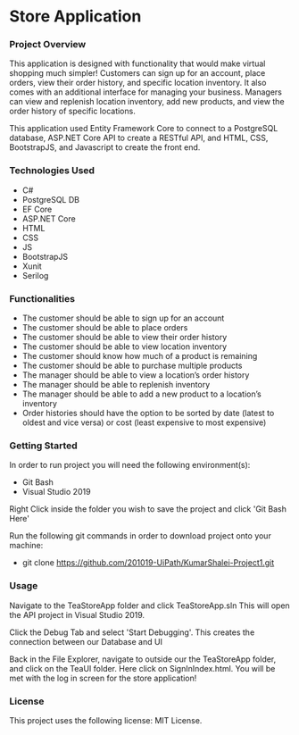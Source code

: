 # Store Application

### Project Overview
This application is designed with functionality that would make virtual shopping much simpler! Customers can sign up for an account, place orders, view their order history, and specific location inventory. It also comes with an additional interface for managing your business. Managers can view and replenish location inventory, add new products, and view the order history of specific locations. 


This application used Entity Framework Core to connect to a PostgreSQL database, ASP.NET Core API to create a RESTful API, and HTML, CSS, BootstrapJS, and Javascript to create the front end.

### Technologies Used
* C#
* PostgreSQL DB
* EF Core
* ASP.NET Core
* HTML
* CSS
* JS
* BootstrapJS
* Xunit
* Serilog

### Functionalities
* The customer should be able to sign up for an account
* The customer should be able to place orders
* The customer should be able to view their order history
* The customer should be able to view location inventory
* The customer should know how much of a product is remaining
* The customer should be able to purchase multiple products
* The manager should be able to view a location’s order history
* The manager should be able to replenish inventory
* The manager should be able to add a new product to a location’s inventory
* Order histories should have the option to be sorted by date (latest to oldest and vice versa) or cost (least expensive to most expensive)

### Getting Started
In order to run project you will need the following environment(s):
* Git Bash
* Visual Studio 2019


Right Click inside the folder you wish to save the project and click 'Git Bash Here'


Run the following git commands in order to download project onto your machine:
* git clone https://github.com/201019-UiPath/KumarShalei-Project1.git

### Usage
Navigate to the TeaStoreApp folder and click TeaStoreApp.sln
This will open the API project in Visual Studio 2019.


Click the Debug Tab and select 'Start Debugging'. 
This creates the connection between our Database and UI


Back in the File Explorer, navigate to outside our the TeaStoreApp folder, and click on the TeaUI folder. Here click on SignInIndex.html. You will be met with the log in screen for the store application!

### License
This project uses the following license: MIT License.
